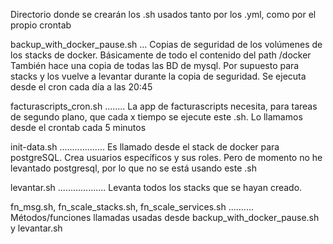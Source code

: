 Directorio donde se crearán los .sh usados tanto por los .yml, como por el propio crontab

backup_with_docker_pause.sh ... Copias de seguridad de los volúmenes de los stacks de docker. 
                                Básicamente de todo el contenido del path /docker
                                También hace una copia de todas las BD de mysql.
                                Por supuesto para stacks y los vuelve a levantar durante la copia de seguridad.
                                Se ejecuta desde el cron cada día a las 20:45

facturascripts_cron.sh ........ La app de facturascripts necesita, para tareas de segundo plano, que cada x tiempo se ejecute este .sh. 
                                Lo llamamos desde el crontab cada 5 minutos

init-data.sh .................. Es llamado desde el stack de docker para postgreSQL. 
                                Crea usuarios específicos y sus roles.
                                Pero de momento no he levantado postgresql, por lo que no se está usando este .sh

levantar.sh ................... Levanta todos los stacks que se hayan creado.

fn_msg.sh,
fn_scale_stacks.sh,
fn_scale_services.sh .......... Métodos/funciones llamadas usadas desde backup_with_docker_pause.sh y levantar.sh